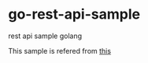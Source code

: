 # go-rest-api-sample
rest api sample golang

This sample is refered from [this](https://tutorialedge.net/golang/creating-restful-api-with-golang/)
